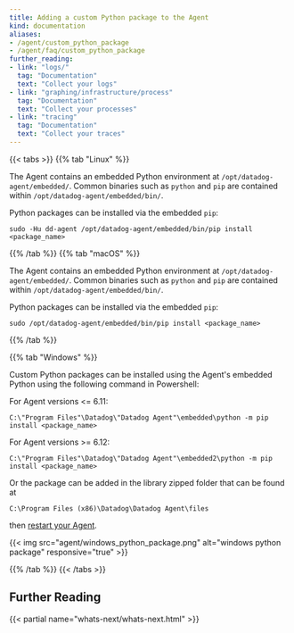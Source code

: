 ```yaml
---
title: Adding a custom Python package to the Agent
kind: documentation
aliases:
- /agent/custom_python_package
- /agent/faq/custom_python_package
further_reading:
- link: "logs/"
  tag: "Documentation"
  text: "Collect your logs"
- link: "graphing/infrastructure/process"
  tag: "Documentation"
  text: "Collect your processes"
- link: "tracing"
  tag: "Documentation"
  text: "Collect your traces"
---
```


{{< tabs >}}
{{% tab "Linux" %}}

The Agent contains an embedded Python environment at `/opt/datadog-agent/embedded/`. Common binaries such as `python` and `pip` are contained within `/opt/datadog-agent/embedded/bin/`.

Python packages can be installed via the embedded `pip`:

```shell
sudo -Hu dd-agent /opt/datadog-agent/embedded/bin/pip install <package_name>
```

{{% /tab %}}
{{% tab "macOS" %}}

The Agent contains an embedded Python environment at `/opt/datadog-agent/embedded/`. Common binaries such as `python` and `pip` are contained within `/opt/datadog-agent/embedded/bin/`.

Python packages can be installed via the embedded `pip`:

```shell
sudo /opt/datadog-agent/embedded/bin/pip install <package_name>
```

{{% /tab %}}

{{% tab "Windows" %}}

Custom Python packages can be installed using the Agent's embedded Python using the following command in Powershell:

For Agent versions <= 6.11:
```
C:\"Program Files"\Datadog\"Datadog Agent"\embedded\python -m pip install <package_name>
```

For Agent versions >= 6.12:
```
C:\"Program Files"\Datadog\"Datadog Agent"\embedded2\python -m pip install <package_name>
```

Or the package can be added in the library zipped folder that can be found at
```
C:\Program Files (x86)\Datadog\Datadog Agent\files
```

then [restart your Agent][1].

{{< img src="agent/windows_python_package.png" alt="windows python package" responsive="true" >}}


[1]: /agent/basic_agent_usage/windows
{{% /tab %}}
{{< /tabs >}}

## Further Reading

{{< partial name="whats-next/whats-next.html" >}}
